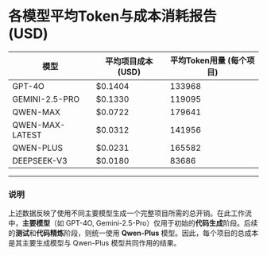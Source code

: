 # 各模型平均Token与成本消耗报告 (USD)

| 模型 | 平均项目成本 (USD) | 平均Token用量 (每个项目) |
|---|---|---|
| GPT-4O | $0.1404 | 133968 |
| GEMINI-2.5-PRO | $0.1330 | 119095 |
| QWEN-MAX | $0.0722 | 179641 |
| QWEN-MAX-LATEST | $0.0312 | 141956 |
| QWEN-PLUS | $0.0231 | 165582 |
| DEEPSEEK-V3 | $0.0180 | 83686 |

---

### 说明

上述数据反映了使用不同主要模型生成一个完整项目所需的总开销。在此工作流中，**主要模型**（如 GPT-4O, Gemini-2.5-Pro）仅用于初始的**代码生成**阶段。后续的**测试**和**代码精炼**阶段，则统一使用 **Qwen-Plus** 模型。因此，每个项目的总成本是其主要生成模型与 Qwen-Plus 模型共同作用的结果。